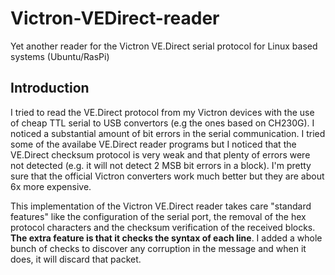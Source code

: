 # Victron-VEDirect-reader
Yet another reader for the Victron VE.Direct serial protocol for Linux based systems (Ubuntu/RasPi)

## Introduction
I tried to read the VE.Direct protocol from my Victron devices with the use of cheap TTL serial to USB convertors (e.g the ones based on CH230G). I noticed a substantial amount of bit errors in the serial communication. I tried some of the availabe VE.Direct reader programs but I noticed that the VE.Direct checksum protocol is very weak and that plenty of errors were not detected (e.g. it will not detect 2 MSB bit errors in a block). I'm pretty sure that the official Victron converters work much better but they are about 6x more expensive. 

This implementation of the Victron VE.Direct reader takes care "standard features" like the configuration of the serial port, the removal of the hex protocol characters and the checksum verification of the received blocks. **The extra feature is that it checks the syntax of each line**. I added a whole bunch of checks to discover any corruption in the message and when it does, it will discard that packet.


